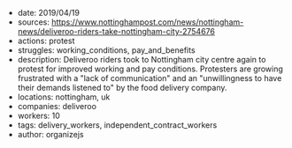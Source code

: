 - date: 2019/04/19
- sources: https://www.nottinghampost.com/news/nottingham-news/deliveroo-riders-take-nottingham-city-2754676
- actions: protest
- struggles: working_conditions, pay_and_benefits
- description: Deliveroo riders took to Nottingham city centre again to protest for improved working and pay conditions. Protesters are growing frustrated with a "lack of communication" and an "unwillingness to have their demands listened to" by the food delivery company.
- locations: nottingham, uk
- companies: deliveroo
- workers: 10
- tags: delivery_workers, independent_contract_workers
- author: organizejs
